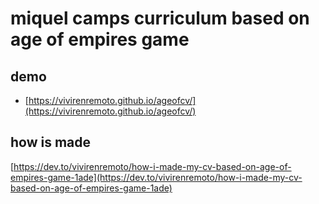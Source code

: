 # miquel camps curriculum based on age of empires game

## demo
- [https://vivirenremoto.github.io/ageofcv/](https://vivirenremoto.github.io/ageofcv/)

## how is made
[https://dev.to/vivirenremoto/how-i-made-my-cv-based-on-age-of-empires-game-1ade](https://dev.to/vivirenremoto/how-i-made-my-cv-based-on-age-of-empires-game-1ade)
